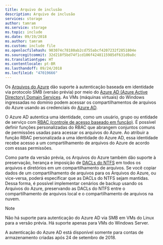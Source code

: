 ```yaml
---
title: Arquivo de inclusão
description: Arquivo de inclusão
services: storage
author: tamram
ms.service: storage
ms.topic: include
ms.date: 09/19/2018
ms.author: tamram
ms.custom: include file
ms.openlocfilehash: 903074c78180ab2cd755abcf4207232f2851804e
ms.sourcegitcommit: 32d218f5bd74f1cd106f4248115985df631d0a8c
ms.translationtype: HT
ms.contentlocale: pt-BR
ms.lasthandoff: 09/24/2018
ms.locfileid: "47019666"
---
```

Os [Arquivos do Azure](../articles/storage/files/storage-files-introduction.md) dão suporte à autenticação baseada em identidade via protocolo SMB (versão prévia) por meio do [Azure AD (Azure Active Directory) Domain Services](../articles/active-directory-domain-services/active-directory-ds-overview.md). As VMs (máquinas virtuais) do Windows ingressadas no domínio podem acessar os compartilhamentos de arquivos do Azure usando as credenciais do [Azure AD](../articles/active-directory/fundamentals/active-directory-whatis.md). 

O Azure AD autentica uma identidade, como um usuário, grupo ou entidade de serviço com [RBAC (controle de acesso baseado em função)](../articles/role-based-access-control/overview.md). É possível definir funções personalizadas do RBAC que abrangem conjuntos comuns de permissões usadas para acessar os arquivos do Azure. Ao atribuir a função RBAC personalizada a uma identidade do Azure AD, essa identidade recebe acesso a um compartilhamento de arquivos do Azure de acordo com essas permissões.

Como parte da versão prévia, os Arquivos do Azure também dão suporte à preservação, herança e imposição de [DACLs do NTFS](https://technet.microsoft.com/library/2006.01.howitworksntfs.aspx) em todos os arquivos e diretórios em um compartilhamento de arquivos. Se você copiar dados de um compartilhamento de arquivos para os Arquivos do Azure, ou vice-versa, poderá especificar que as DACLs do NTFS sejam mantidas. Dessa forma, é possível implementar cenários de backup usando os Arquivos do Azure, preservando as DACLs do NTFS entre o compartilhamento de arquivos local e o compartilhamento de arquivos na nuvem. 

> [!NOTE]
> Não há suporte para autenticação do Azure AD via SMB em VMs do Linux para a versão prévia. Há suporte apenas para VMs do Windows Server.
>
> A autenticação do Azure AD está disponível somente para contas de armazenamento criadas após 24 de setembro de 2018.
